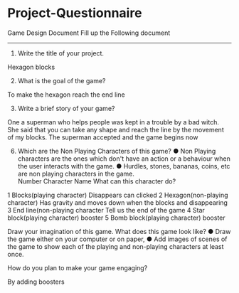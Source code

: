 # Project-Questionnaire
Game Design Document
Fill up the Following document 

________________________________________



1.	Write the title of your project.

Hexagon blocks

2.	What is the goal of the game? 

To make the hexagon reach the end line



3.	Write a brief story of your game?

One a superman who helps people was kept in a trouble by a bad witch. She said that you can take any shape and reach the line by the movement of my blocks. The superman accepted and the game begins now
 

6.	Which are the Non Playing Characters of this game?
●	Non Playing characters are the ones which don't have an action or a behaviour when the user interacts with the game.
●	Hurdles, stones, bananas, coins, etc are non playing characters in the game.   
Number	Character Name	What can this character do? 

1	Blocks(playing character)	Disappears can clicked
2	Hexagon(non-playing character)	Has gravity and moves down when the blocks and disappearing
3	End line(non-playing character	Tell us the end of the game
4	Star block(playing character)	booster
5	Bomb block(playing character)	booster
	



Draw your imagination of this game. What does this game look like?
●	Draw the game either on your computer or on paper, 
●	Add images of scenes of the game to show each of the playing and non-playing characters at least once.  




 

How do you plan to make your game engaging? 

By adding boosters



